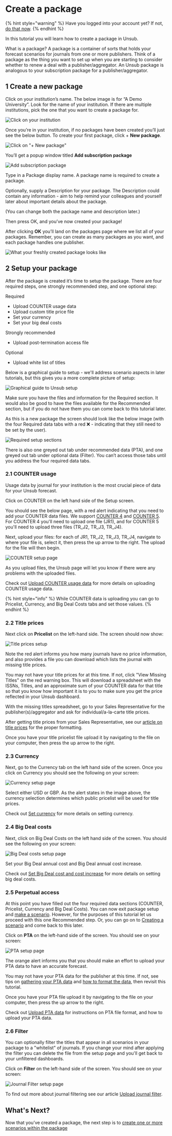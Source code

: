# Create a package

{% hint style="warning" %}
Have you logged into your account yet? If not, [do that now](logging-in.md).
{% endhint %}

In this tutorial you will learn how to create a package in Unsub.

What is a package? A package is a container of sorts that holds your forecast scenarios for journals from one or more publishers. Think of a package as the thing you want to set up when you are starting to consider whether to renew a deal with a publisher/aggregator. An Unsub package is analogous to your subscription package for a publisher/aggregator.

## 1 Create a new package

Click on your institution’s name. The below image is for “A Demo University”. Look for the name of your institution. If there are multiple institutions, pick the one that you want to create a package for.

![Click on your institution](../.gitbook/assets/tutorial-create-package-institution.png)

Once you’re in your institution, if no packages have been created you’ll just see the below button. To create your first package, click + **New package**.

![Click on "+ New package"](../.gitbook/assets/new-package.png)

You’ll get a popup window titled **Add subscription package**

![Add subscription package](../.gitbook/assets/tutorial-create-package-add-subscription-package.png)

Type in a Package display name. A package name is required to create a package.&#x20;

Optionally, supply a Description for your package. The Description could contain any information - aim to help remind your colleagues and yourself later about important details about the package.&#x20;

(You can change both the package name and description later.)

Then press OK, and you’ve now created your package!

After clicking **OK** you’ll land on the packages page where we list all of your packages. Remember, you can create as many packages as you want, and each package handles one publisher.

![What your freshly created package looks like](../.gitbook/assets/tutorial-create-package-new-package-added.png)



## 2 Setup your package

After the package is created it’s time to setup the package. There are four required steps, one strongly recommended step, and one optional step:

Required

* Upload COUNTER usage data
* Upload custom title price file
* Set your currency
* Set your big deal costs

Strongly recommended

* Upload post-termination access file

Optional

* Upload white list of titles

Below is a graphical guide to setup - we'll address scenario aspects in later tutorials, but this gives you a more complete picture of setup:

![Graphical guide to Unsub setup](../.gitbook/assets/Unsub-Setup-Graphical.jpeg)

Make sure you have the files and information for the Required section. It would also be good to have the files available for the Recommended section, but if you do not have them you can come back to this tutorial later.

As this is a new package the screen should look like the below image (with the four Required data tabs with a red ❌ - indicating that they still need to be set by the user).

![Required setup sections](../.gitbook/assets/tutorial-create-package-new-package-setup-empty.png)

There is also one greyed out tab under recommended data (PTA), and one greyed out tab under optional data (Filter). You can’t access those tabs until you address the four required data tabs.

### 2.1 COUNTER usage

Usage data by journal for your institution is the most crucial piece of data for your Unsub forecast.

Click on COUNTER on the left hand side of the Setup screen.

You should see the below page, with a red alert indicating that you need to add your COUNTER data files. We support [COUNTER 4](https://www.projectcounter.org/code-of-practice-sections/archived-code-of-practice-release-4/) and [COUNTER 5](https://cop5.projectcounter.org/en/5.0.2/). For COUNTER 4 you'll need to upload one file (JR1), and for COUNTER 5 you'll need to upload three files (TR\_J2, TR\_J3, TR\_J4).

Next, upload your files: for each of JR1, TR\_J2, TR\_J3, TR\_J4, navigate to where your file is, select it, then press the up arrow to the right. The upload for the file will then begin.&#x20;

![COUNTER setup page](../.gitbook/assets/tutorial-create-package-setup-counter.png)

As you upload files, the Unsub page will let you know if there were any problems with the uploaded files.

Check out [Upload COUNTER usage data](../how-to-guides/upload-counter-usage-data.md) for more details on uploading COUNTER usage data.

{% hint style="info" %}
While COUNTER data is uploading you can go to Pricelist, Currency, and Big Deal Costs tabs and set those values.
{% endhint %}

### 2.2 Title prices

Next click on **Pricelist** on the left-hand side. The screen should now show:

![Title prices setup](../.gitbook/assets/tutorial-create-package-setup-pricelist.png)

Note the red alert informs you how many journals have no price information, and also provides a file you can download which lists the journal with missing title prices.

You may not have your title prices for at this time. If not, click "View Missing Titles" on the red warning box. This will download a spreadsheet with the ISSNs, Titles, and an approximate sum of your COUNTER data for that title so that you know how important it is to you to make sure you get the price reflected in your Unsub dashboard.

With the missing titles spreadsheet, go to your Sales Representative for the publisher(s)/aggregator and ask for individual/a-la-carte title prices.

After getting title prices from your Sales Representative, see our [article on title prices](../how-to-guides/upload-title-prices.md) for the proper formatting.&#x20;

Once you have your title pricelist file upload it by navigating to the file on your computer, then press the up arrow to the right.

### 2.3 Currency

Next, go to the Currency tab on the left hand side of the screen. Once you click on Currency you should see the following on your screen:

![Currency setup page](../.gitbook/assets/tutorial-create-package-setup-currency.png)

Select either USD or GBP.  As the alert states in the image above, the currency selection determines which public pricelist will be used for title prices.

Check out [Set currency](../how-to-guides/set-currency.md) for more details on setting currency.

### 2.4 Big Deal costs

Next, click on Big Deal Costs on the left hand side of the screen. You should see the following on your screen:

![Big Deal costs setup page](../.gitbook/assets/tutorial-create-package-setup-big-deal-costs.png)

Set your Big Deal annual cost and Big Deal annual cost increase.

Check out [Set Big Deal cost and cost increase](../how-to-guides/set-big-deal-costs.md) for more details on setting big deal costs.

### 2.5 Perpetual access

At this point you have filled out the four required data sections (COUNTER, Pricelist, Currency and Big Deal Costs). You can now exit package setup and [make a scenario](create-and-work-with-scenarios.md). However, for the purposes of this tutorial let us proceed with this one Recommended step. Or, you can go on to [Creating a scenario](create-and-work-with-scenarios.md) and come back to this later.

Click on **PTA** on the left-hand side of the screen. You should see on your screen:

![PTA setup page](../.gitbook/assets/setup-pta.png)

The orange alert informs you that you should make an effort to upload your PTA data to have an accurate forecast.

You may not have your PTA data for the publisher at this time. If not, see tips on [gathering your PTA data](../how-to-guides/post-termination-access-data.md) and [how to format the data](../how-to-guides/upload-pta-data.md), then revisit this tutorial.

Once you have your PTA file upload it by navigating to the file on your computer, then press the up arrow to the right.&#x20;

Check out [Upload PTA data](../how-to-guides/upload-pta-data.md) for instructions on PTA file format, and how to upload your PTA data.



### 2.6 Filter

You can optionally filter the titles that appear in all scenarios in your package to a "whitelist" of journals. If you change your mind after applying the filter you can delete the file from the setup page and you'll get back to your unfiltered dashboards.&#x20;

Click on **Filter** on the left-hand side of the screen. You should see on your screen:

![Journal Filter setup page](../.gitbook/assets/tutorial-create-package-setup-filter.png)

To find out more about journal filtering see our article [Upload journal filter](../how-to-guides/upload-journal-filter.md).

## What's Next?

Now that you’ve created a package, the next step is to [create one or more scenarios within the package](create-and-work-with-scenarios.md)
